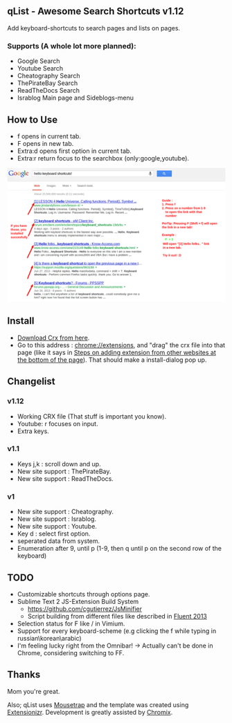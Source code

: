 ## qList - Awesome Search Shortcuts v1.12
Add keyboard-shortcuts to search pages and lists on pages.

### Supports (A whole lot more planned):
 - Google Search
 - Youtube Search
 - Cheatography Search
 - ThePirateBay Search
 - ReadTheDocs Search
 - Israblog Main page and Sideblogs-menu

## How to Use
 - f opens in current tab.
 - F opens in new tab.
 - Extra:d opens first option in current tab.
 - Extra:r return focus to the searchbox (only:google,youtube).

![Instructions](/screenshot.png "Instructions")


## Install
- [Download Crx from here](https://github.com/wildeyes/qList/raw/master/qList.crx).
- Go to this address : [chrome://extensions](chrome://extensions), and "drag" the crx file into that page (like it says in [Steps on adding extension from other websites at the bottom of the page](https://support.google.com/chrome_webstore/answer/2664769?p=crx_warning&rd=1)). That should make a install-dialog pop up.

## Changelist

### v1.12
 - Working CRX file (That stuff is important you know).
 - Youtube: r focuses on input. 
 - Extra keys.

### v1.1
 - Keys j,k : scroll down and up.
 - New site support : ThePirateBay.
 - New site support : ReadTheDocs.

### v1
 - New site support : Cheatography.
 - New site support : Israblog.
 - New site support : Youtube.
 - Key d : select first option.
 - seperated data from system.
 - Enumeration after 9, until p (1-9, then q until p on the second row of the keyboard)

## TODO
- Customizable shortcuts through options page.
- Sublime Text 2 JS-Extension Build System
    - https://github.com/cgutierrez/JsMinifier
    - Script building from different files like described in [Fluent 2013](http://www.youtube.com/watch?v=bqfoYaKCYUI)
- Selection status for F like / in Vimium.
- Support for every keyboard-scheme (e.g clicking the f while typing in russian\korean\arabic) 
- I'm feeling lucky right from the Omnibar! -> Actually can't be done in Chrome, considering switching to FF.


## Thanks
Mom you're great.

Also; qList uses [Mousetrap](http://craig.is/killing/mice) and the template was created using [Extensionizr](http://extensionizr.com).
Development is greatly assisted by [Chromix](https://github.com/smblott-github/chromix).